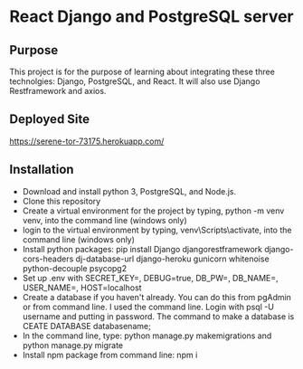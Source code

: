 # React Django and PostgreSQL server

## Purpose
This project is for the purpose of learning about integrating these three technolgies: Django, PostgreSQL, and React.  It will also use Django Restframework and axios.

## Deployed Site

https://serene-tor-73175.herokuapp.com/

## Installation

* Download and install python 3, PostgreSQL, and Node.js.  
* Clone this repository
* Create a virtual environment for the project by typing, python -m venv venv, into the command line (windows only)
* login to the virtual environment by typing, venv\Scripts\activate, into the command line (windows only)
* Install python packages: pip install Django djangorestframework django-cors-headers dj-database-url django-heroku gunicorn whitenoise python-decouple psycopg2 
* Set up .env with SECRET_KEY=, DEBUG=true, DB_PW=, DB_NAME=, USER_NAME=, HOST=localhost
* Create a database if you haven't already.  You can do this from pgAdmin or from command line.  I used the command line.  Login with psql -U username and putting in password.  The command to make a database is CEATE DATABASE databasename;
* In the command line, type: python manage.py makemigrations and python manage.py migrate
* Install npm package from command line: npm i